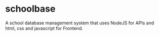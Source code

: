 # schoolbase
A school database management system that uses NodeJS for APIs and html, css and javascript for Frontend.
